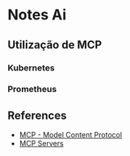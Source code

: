 # Notes Ai

## Utilização de MCP

### Kubernetes

### Prometheus

## References

- [MCP - Model Content Protocol](https://modelcontextprotocol.io/introduction)
- [MCP Servers](https://mcp.so)
